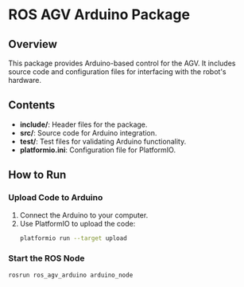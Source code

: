 # ROS AGV Arduino Package

## Overview
This package provides Arduino-based control for the AGV. It includes source code and configuration files for interfacing with the robot's hardware.

## Contents
- **include/**: Header files for the package.
- **src/**: Source code for Arduino integration.
- **test/**: Test files for validating Arduino functionality.
- **platformio.ini**: Configuration file for PlatformIO.

## How to Run
### Upload Code to Arduino
1. Connect the Arduino to your computer.
2. Use PlatformIO to upload the code:
   ```bash
   platformio run --target upload
   ```

### Start the ROS Node
```bash
rosrun ros_agv_arduino arduino_node
```